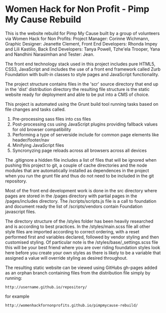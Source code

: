 # Women Hack for Non Profit - Pimp My Cause Rebuild

This is the website rebuild for Pimp My Cause built by a group of volunteers via Women Hack for Non Profits: Project Manager: Corinne Wichmann, Graphic Designer: Jeanette Clement, Front End Developers: Rhonda Impey and Lili Kastilio, Back End Developers: Tanya Powell, Tzhe'ela Trooper, Yana and Nandhini Narasimhan and Tester: Jean.

The front end technology stack used in this project includes pure HTML5, CSS3, JavaScript and includes the use of a front end framework called Zurb Foundation with built-in classes to style pages and JavaScript functionality.

The project structure contains files in the 'scr' source directory that end up in the 'dist' distribution directory the resulting file structure is the static website ready for deployment and able to be put into a CMS of choice. 

This project is automated using the Grunt build tool running tasks based on file changes and tasks called. 

1. Pre-processing sass files into css files
1. Post-processing css using JavaScript plugins providing fallback values for old browser compatibility
1. Performing a type of serverside include for common page elements like header/footer/nav
1. Minifying JavaScript files
1. Syncronyzing page reloads across all browsers across all devices

The .gitignore a hidden file includes a list of files that will be ignored when pushing this project to git, a couple of cache directories and the node modules that are automatically installed as dependences in the project when you run the grunt file and thus do not need to be included in the git repository. 

Most of the front end development work is done in the src directory where pages are stored in the /pages directory with partial pages in the /pages/includes directory. The /scripts/scripts.js file is a call to foundation and document ready the list of /scripts/vendors contain Foundation javascript files. 

The directory structure of the /styles folder has been heavily researched and is according to best practices. In the /styles/main.scss file all other style files are imported according to correct ordering, with a reset performed first and variables declared, followed by vendor styling and then customised styling. Of particular note is the /styles/base/_settings.scss file this will be your best friend where you are over riding foundation styles look here before you create your own styles as there is likely to be a variable that assigned a value will override styling as desired throughout.

The resulting static website can be viewed using GitHubs gh-pages added as an orphan branch containing files from the distribution file simply by running: 

    http://username.github.io/repository/
    
for example 
    
    http://womenhackfornonprofits.github.io/pimpmycause-rebuild/